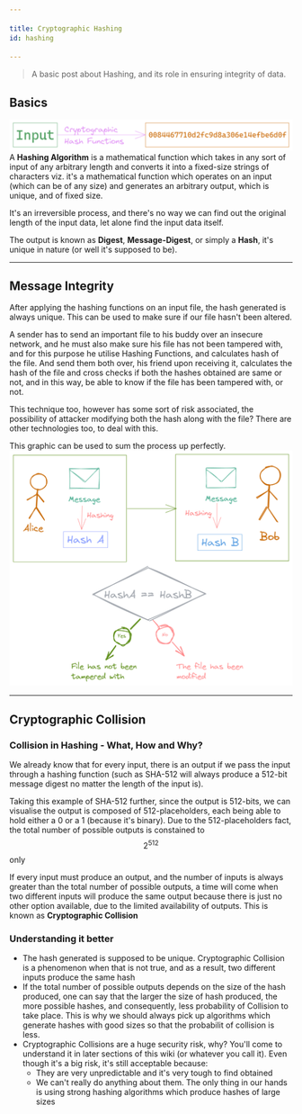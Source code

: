 ```yaml
---

title: Cryptographic Hashing
id: hashing

---
```


>A basic post about Hashing, and its role in ensuring integrity of data.

## Basics

![Hashing Algorthm Explained](/img/docs/crypto/cryptosystems/hash.png)
A **Hashing Algorithm** is a mathematical function which takes in any sort of input of any arbitrary length and converts it into a fixed-size strings of characters viz. it's a mathematical function which operates on an input (which can be of any size) and generates an arbitrary output, which is unique, and of fixed size.

It's an irreversible process, and there's no way we can find out the original length of the input data, let alone find the input data itself.

The output is known as **Digest**, **Message-Digest**, or simply a **Hash**, it's unique in nature (or well it's supposed to be).

---

## Message Integrity

After applying the hashing functions on an input file, the hash generated is always unique. This can be used to make sure if our file hasn't been altered.

A sender has to send an important file to his buddy over an insecure network, and he must also make sure his file has not been tampered with, and for this purpose he utilise Hashing Functions, and calculates hash of the file. And send them both over, his friend upon receiving it, calculates the hash of the file and cross checks if both the hashes obtained are same or not, and in this way, be able to know if the file has been tampered with, or not.

This technique too, however has some sort of risk associated, the possibility of attacker modifying both the hash along with the file? There are other technologies too, to deal with this.

This graphic can be used to sum the process up perfectly.
![Hashing Algorthm Explained](/img/docs/crypto/cryptosystems/integrity.png)

---

## Cryptographic Collision

### Collision in Hashing - What, How and Why?

We already know that for every input, there is an output if we pass the input through a hashing function (such as SHA-512 will always produce a 512-bit message digest no matter the length of the input is).

Taking this example of SHA-512 further, since the output is 512-bits, we can visualise the output is composed of 512-placeholders, each being able to hold either a 0 or a 1 (because it's binary). Due to the 512-placeholders fact, the total number of possible outputs is constained to $$2^{512}$$ only

If every input must produce an output, and the number of inputs is always greater than the total number of possible outputs, a time will come when two different inputs will produce the same output because there is just no other option available, due to the limited availability of outputs. This is known as **Cryptographic Collision**

### Understanding it better

- The hash generated is supposed to be unique. Cryptographic Collision is a phenomenon when that is not true, and as a result, two different inputs produce the same hash
- If the total number of possible outputs depends on the size of the hash produced, one can say that the larger the size of hash produced, the more possible hashes, and consequently, less probability of Collision to take place. This is why we should always pick up algorithms which generate hashes with good sizes so that the probabilit of collision is less.
- Cryptographic Collisions are a huge security risk, why? You'll come to understand it in later sections of this wiki (or whatever you call it). Even though it's a big risk, it's still acceptable because:
	- They are very unpredictable and it's very tough to find obtained
	- We can't really do anything about them. The only thing in our hands is using strong hashing algorithms which produce hashes of large sizes
